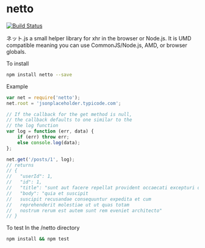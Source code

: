# netto 
[![Build Status](https://travis-ci.org/aerze/netto.svg?branch=master)](https://travis-ci.org/aerze/netto)

ネット.js a small helper library for xhr in the browser or Node.js.
It is UMD compatible meaning you can use CommonJS/Node.js, AMD, or browser globals.

To install
```bash
npm install netto --save
```

Example 
```js
var net = require('netto');
net.root = 'jsonplaceholder.typicode.com';

// If the callback for the get method is null,
// the callback defaults to one similar to the
// the log function
var log = function (err, data) {
    if (err) throw err;
    else console.log(data);
};

net.get('/posts/1', log);
// returns
// {
//   "userId": 1,
//   "id": 1,
//   "title": "sunt aut facere repellat provident occaecati excepturi optio reprehenderit",
//   "body": "quia et suscipit
//   suscipit recusandae consequuntur expedita et cum
//   reprehenderit molestiae ut ut quas totam
//   nostrum rerum est autem sunt rem eveniet architecto"
// }
```

To test
In the /netto directory
```bash
npm install && npm test
```
